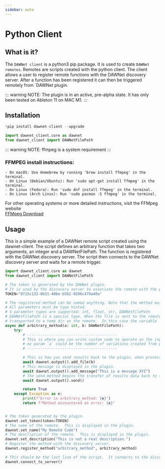 ```yaml
---
sidebar: auto
---
```


# Python Client

## What is it?

The `DAWNet client` is a python3 pip package.  It is used to create `DAWNet remotes`.  Remotes are scripts created with the python client.  The client allows a user to register remote functions with the DAWNet discovery server. After a function has been registered it can then be triggered remotely from `DAWNet plugin.

::: warning
NOTE: The plugin is in an active, pre-alpha state.  It has only been tested on Ableton 11 on MAC M1.
:::

## Installation

```python
!pip install dawnet-client --upgrade
```

```python
import dawnet_client.core as dawnet
from dawnet_client import DAWNetFilePath
```

::: warning
NOTE: ffmpeg is a system requirement
:::

### FFMPEG install instructions:
```
- On macOS: Use Homebrew by running 'brew install ffmpeg' in the terminal.
- On Linux (Debian/Ubuntu): Run 'sudo apt-get install ffmpeg' in the terminal.
- On Linux (Fedora): Run 'sudo dnf install ffmpeg' in the terminal.
- On Linux (Arch Linux): Run 'sudo pacman -S ffmpeg' in the terminal.
```
For other operating systems or more detailed instructions, visit the FFMpeg website <br /> 
[FFMpeg Download](https://ffmpeg.org/download.html)

## Usage

This is a simple example of a DAWNet remote script created using the dawnet-client.  The script defines an arbitrary function that takes two arguments, an integer and a DAWNetFilePath.  The function is registered with the DAWNet discovery server.  The script then connects to the DAWNet discovery server and waits for a remote trigger.

```python
import dawnet_client.core as dawnet
from dawnet_client import DAWNetFilePath

# The token is generated by the DAWNet plugin.  
# It is used by the discovery server to associate the remote with the plugin.
TOKEN="0715c132-0b31-406e-b562-9206c479a48a"

# The registered method can be named anything. Note that the method must be `async`.  
# All parameters must be type hinted.  
# 4 parameter types are supported: int, float, str, DAWNetFilePath
# DAWNetFilePath is a special type. When the file is sent to the remote, it is intercepted by the system and 
# transported to a temp dir on the remote.  In this case the variable `b` is local path to the file.
async def arbitrary_method(a: int, b: DAWNetFilePath):
    try:
        # -----------------------------------------
        # This is where you can write custom code to operate on the input params.
        # ex param `a` could be the number of variations created from param `b` using something like MusicLM
        # -----------------------------------------

        # This is how you send results back to the plugin, when processing is complete.
        await dawnet.output().add_file(b)
        # This message is displayed in the plugin.
        await dawnet.output().add_message("This is a message XYZ")
        # The send method begins the transfer of results data back to the plugin.
        await dawnet.output().send()

        return True
    except Exception as e:
        print(f"Error in arbitrary_method: {e}")
        return f"Method encountered an error: {e}"


# The token generated by the plugin. 
dawnet.set_token(token=TOKEN)
# The name of the remote.  This is displayed in the plugin.
dawnet.set_name("My Remote Code")
# The description of the remote.  This is displayed in the plugin.
dawnet.set_description("This is not a real description.")
# Register the method with the discovery server.
dawnet.register_method("arbitrary_method", arbitrary_method)

# This should be the last line of the script.  It connects to the discovery server and waits for a remote trigger.
dawnet.connect_to_server()
```
